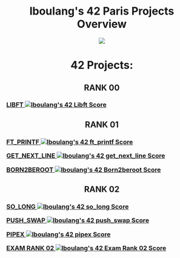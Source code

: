 <h1 align="center"><strong>lboulang's 42 Paris Projects Overview</strong></h1>
<p align="center"> 
  <a href="https://profile.intra.42.fr/users/lboulang">
    <img src="https://badge42.vercel.app/api/v2/cljeck1ni001608jpwu72h2xu/stats?cursusId=21&coalitionId=48"/>
  </a>
</p>
<h1 align="center">42 Projects:</h1>

<h2 align="center">RANK 00</h2>
<h3>
<a href="https://github.com/lboulang42/42-libft">  LIBFT <img src="https://badge42.vercel.app/api/v2/cljeck1ni001608jpwu72h2xu/project/2869067" alt="lboulang's 42 Libft Score" /></a>
</h3>
<h2 align="center">RANK 01</h2>
<h3>
<a href="https://github.com/lboulang42/42-ft_printf">  FT_PRINTF  <img src="https://badge42.vercel.app/api/v2/cljeck1ni001608jpwu72h2xu/project/2880258" alt="lboulang's 42 ft_printf Score" /></a>

  
<a href="https://github.com/lboulang42/42-get_next_line">  GET_NEXT_LINE  <img src="https://badge42.vercel.app/api/v2/cljeck1ni001608jpwu72h2xu/project/2900497" alt="lboulang's 42 get_next_line Score" /></a>

  
<a href="https://github.com/lboulang42/">  BORN2BEROOT  <img src="https://badge42.vercel.app/api/v2/cljeck1ni001608jpwu72h2xu/project/2900498" alt="lboulang's 42 Born2beroot Score" /></a>
</h3>
<h2 align="center">RANK 02</h2>
<h3>
<a href="https://github.com/lboulang42/42-so_long.git">  SO_LONG  <img src="https://badge42.vercel.app/api/v2/cljeck1ni001608jpwu72h2xu/project/3051996" alt="lboulang's 42 so_long Score" /></a>

  
<a href="https://github.com/lboulang42/42-push_swap">  PUSH_SWAP  <img src="https://badge42.vercel.app/api/v2/cljeck1ni001608jpwu72h2xu/project/3051995" alt="lboulang's 42 push_swap Score" /></a>


<a href="https://github.com/lboulang42/42-pipex">  PIPEX  <img src="https://badge42.vercel.app/api/v2/cljeck1ni001608jpwu72h2xu/project/3055481" alt="lboulang's 42 pipex Score" /></a>


<a href="https://github.com/lboulang42/">  EXAM RANK 02  <img src="https://badge42.vercel.app/api/v2/cljeck1ni001608jpwu72h2xu/project/3051997" alt="lboulang's 42 Exam Rank 02 Score" /></a>
</h3>
<h1 align="center">
